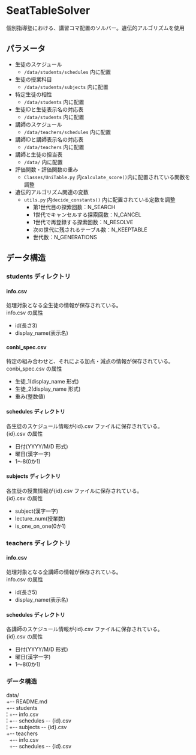 # SeatTableSolver
個別指導塾における、講習コマ配置のソルバー。遺伝的アルゴリズムを使用

## パラメータ
- 生徒のスケジュール
  - `/data/students/schedules` 内に配置
- 生徒の授業科目
  - `/data/students/subjects` 内に配置
- 特定生徒の相性
  - `/data/students` 内に配置
- 生徒IDと生徒表示名の対応表
  - `/data/students` 内に配置
- 講師のスケジュール
  - `/data/teachers/schedules` 内に配置
- 講師IDと講師表示名の対応表
  - `/data/teachers` 内に配置
- 講師と生徒の担当表
  - `/data/` 内に配置
- 評価関数・評価関数の重み
    - `Classes/UniTable.py` 内`calculate_score()`内に配置されている関数を調整
- 遺伝的アルゴリズム関連の変数
  - `utils.py` 内`decide_constants()` 内に配置されている定数を調整
    - 第1世代目の探索回数：N_SEARCH
    - 1世代でキャンセルする探索回数：N_CANCEL
    - 1世代で再登録する探索回数：N_RESOLVE
    - 次の世代に残されるテーブル数：N_KEEPTABLE
    - 世代数：N_GENERATIONS

## データ構造
### students ディレクトリ
#### info.csv
処理対象となる全生徒の情報が保存されている。<br>
info.csv の属性
- id(長さ3)
- display_name(表示名)

#### conbi_spec.csv
特定の組み合わせと、それによる加点・減点の情報が保存されている。<br>
conbi_spec.csv の属性
- 生徒_1(display_name 形式)
- 生徒_2(display_name 形式)
- 重み(整数値)

#### schedules ディレクトリ
各生徒のスケジュール情報が{id}.csv ファイルに保存されている。<br>
{id}.csv の属性
- 日付(YYYY/M/D 形式)
- 曜日(漢字一字)
- 1～8(0か1)

#### subjects ディレクトリ
各生徒の授業情報が{id}.csv ファイルに保存されている。<br>
{id}.csv の属性
- subject(漢字一字)
- lecture_num(授業数)
- is_one_on_one(0か1)

### teachers ディレクトリ
#### info.csv
処理対象となる全講師の情報が保存されている。<br>
info.csv の属性
- id(長さ5)
- display_name(表示名)

#### schedules ディレクトリ
各講師のスケジュール情報が{id}.csv ファイルに保存されている。<br>
{id}.csv の属性
- 日付(YYYY/M/D 形式)
- 曜日(漢字一字)
- 1～8(0か1)

### データ構造
data/<br>
+-- README.md<br>
+-- students<br>
¦   +-- info.csv<br>
¦   +-- schedules -- {id}.csv<br>
¦   +-- subjects -- {id}.csv<br>
+-- teachers<br>
&nbsp; +-- info.csv<br>
&nbsp; +-- schedules -- {id}.csv<br>
